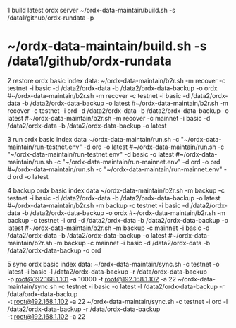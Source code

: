 1 build latest ordx server
~/ordx-data-maintain/build.sh -s /data1/github/ordx-rundata -p
# ~/ordx-data-maintain/build.sh -s /data1/github/ordx-rundata

2 restore ordx basic index data:
~/ordx-data-maintain/b2r.sh -m recover -c testnet -i basic -d /data2/ordx-data -b /data2/ordx-data-backup -o ordx
#~/ordx-data-maintain/b2r.sh -m recover -c testnet -i basic -d /data2/ordx-data -b /data2/ordx-data-backup -o latest
#~/ordx-data-maintain/b2r.sh -m recover -c testnet -i ord -d /data2/ordx-data -b /data2/ordx-data-backup -o latest
#~/ordx-data-maintain/b2r.sh -m recover -c mainnet -i basic -d /data2/ordx-data -b /data2/ordx-data-backup -o latest

3 run ordx basic index data
~/ordx-data-maintain/run.sh -c "~/ordx-data-maintain/run-testnet.env" -d ord -o latest
#~/ordx-data-maintain/run.sh -c "~/ordx-data-maintain/run-testnet.env" -d basic -o latest
#~/ordx-data-maintain/run.sh -c "~/ordx-data-maintain/run-mainnet.env" -d ord -o ord
#~/ordx-data-maintain/run.sh -c "~/ordx-data-maintain/run-mainnet.env" -d ord -o latest

4 backup ordx basic index data
~/ordx-data-maintain/b2r.sh -m backup -c testnet -i basic -d /data2/ordx-data -b /data2/ordx-data-backup -o latest
#~/ordx-data-maintain/b2r.sh -m backup -c testnet -i basic -d /data2/ordx-data -b /data2/ordx-data-backup -o ordx
#~/ordx-data-maintain/b2r.sh -m backup -c testnet -i ord -d /data2/ordx-data -b /data2/ordx-data-backup -o latest
#~/ordx-data-maintain/b2r.sh -m backup -c mainnet -i basic -d /data2/ordx-data -b /data2/ordx-data-backup -o latest
#~/ordx-data-maintain/b2r.sh -m backup -c mainnet -i basic -d /data2/ordx-data -b /data2/ordx-data-backup -o ord

5 sync ordx basic index data:
~/ordx-data-maintain/sync.sh -c testnet -o latest -i basic -l /data2/ordx-data-backup -r /data/ordx-data-backup \
    -p root@192.168.1.101 -a 10000 -t root@192.168.1.102 -a 22
~/ordx-data-maintain/sync.sh -c testnet -i basic -o latest -l /data2/ordx-data-backup -r /data/ordx-data-backup \
    -t root@192.168.1.102 -a 22
~/ordx-data-maintain/sync.sh -c testnet -i ord -l /data2/ordx-data-backup -r /data/ordx-data-backup \
    -t root@192.168.1.102 -a 22